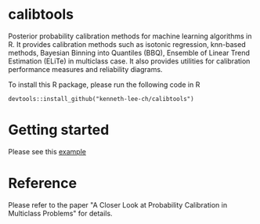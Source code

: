 # calibtools
Posterior probability calibration methods for machine learning algorithms in R. It provides calibration methods such as isotonic regression, knn-based methods, Bayesian Binning into Quantiles (BBQ), Ensemble of Linear Trend Estimation (ELiTe) in multiclass case. It also provides utilities for calibration performance measures and reliability diagrams. 

To install this R package, please run the following code in R
```
devtools::install_github("kenneth-lee-ch/calibtools")

```

# Getting started
Please see this [example](https://github.com/kenneth-lee-ch/calibtools/blob/main/vignettes/introduction.md)

# Reference
Please refer to the paper "A Closer Look at Probability Calibration in Multiclass Problems" for details.




